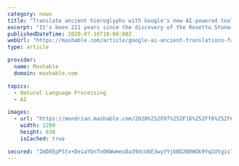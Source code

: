 ```yaml
---
category: news
title: "Translate ancient hieroglyphs with Google's new AI-powered tool"
excerpt: "It's been 221 years since the discovery of the Rosetta Stone—a key tool for deciphering Egyptian hieroglyphs. To celebrate the anniversary, Google this week launched Fabricius, a new Arts & Culture tool that lets anyone play classical linguist."
publishedDateTime: 2020-07-16T18:00:00Z
webUrl: "https://mashable.com/article/google-ai-ancient-translations-fabricius/"
type: article

provider:
  name: Mashable
  domain: mashable.com

topics:
  - Natural Language Processing
  - AI

images:
  - url: "https://mondrian.mashable.com/2020%252F07%252F16%252Ff6%252F66a780e167964d65ab19a4d99ea58b2b.1facd.png%252F1200x630.png?signature=deLEc7xGcwqwndP88ulKUH8V6sQ="
    width: 1200
    height: 630
    isCached: true

secured: "ZmDXEpPStx+DeiaYbnTn0KWwmeuDa39dcU6E3wyYYjbBD2B0WOk9Yq1Utgis7f1FUjJApgxRzQVb7lOYSIx5OI1xXPYd99Fku9Z1+OAaH1rZGwYZ3f5LszgNPQ0wlsHYbExa3g8Zhl4IEK6fESqLWk/4aXGjP2qVAuaU2xxcehA4lHKxq/2WZf1aq2/sORj1x5/pIE/51Arg4sZ9o7eXJ8F12h+0VZTSR/GjrIBLiycu7+uCGvF73nJLY78UrNK3Yz63GBExV9VbO6xNEui7L3DYn0dcwPNo2QZAII5bXwsTK+CwatOXNecwusFyDtJKDn7Cbk1K0U1cu1MBFvV29g==;f/K5qIFyDaptgq9GCYY10g=="
---
```



